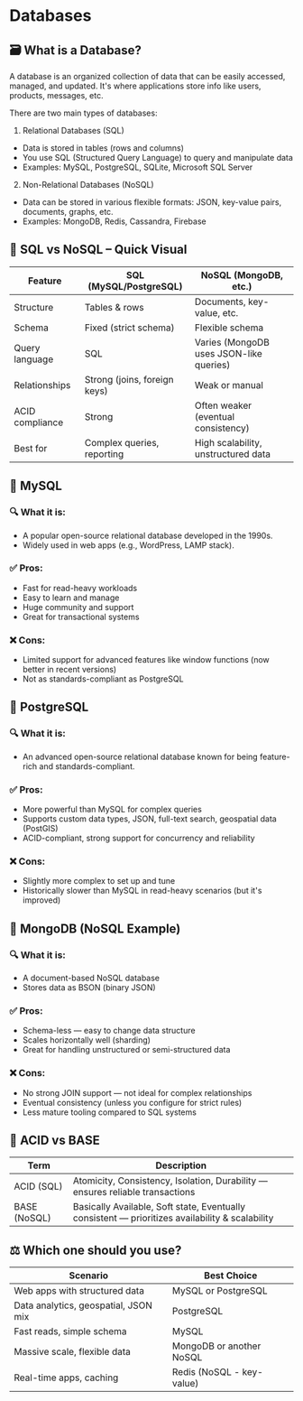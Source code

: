 # Databases

## 🗃️ What is a Database?
A database is an organized collection of data that can be easily accessed, managed, and updated. It's where applications store info like users, products, messages, etc.

There are two main types of databases:
1. Relational Databases (SQL)
* Data is stored in tables (rows and columns)
* You use SQL (Structured Query Language) to query and manipulate data
* Examples: MySQL, PostgreSQL, SQLite, Microsoft SQL Server
2. Non-Relational Databases (NoSQL)
* Data can be stored in various flexible formats: JSON, key-value pairs, documents, graphs, etc.
* Examples: MongoDB, Redis, Cassandra, Firebase

## 🧠 SQL vs NoSQL – Quick Visual
Feature	| SQL (MySQL/PostgreSQL) | 	NoSQL (MongoDB, etc.)
------- | ---------------------  | --------------------
Structure	| Tables & rows	| Documents, key-value, etc.
Schema	| Fixed (strict schema)	| Flexible schema
Query language	| SQL	| Varies (MongoDB uses JSON-like queries)
Relationships	| Strong (joins, foreign keys)	| Weak or manual
ACID compliance	| Strong	| Often weaker (eventual consistency)
Best for	| Complex queries, reporting	| High scalability, unstructured data


## 🐬 MySQL

### 🔍 What it is:
* A popular open-source relational database developed in the 1990s.
* Widely used in web apps (e.g., WordPress, LAMP stack).

### ✅ Pros:
* Fast for read-heavy workloads
* Easy to learn and manage
* Huge community and support
* Great for transactional systems

### ❌ Cons:
* Limited support for advanced features like window functions (now better in recent versions)
* Not as standards-compliant as PostgreSQL

## 🐘 PostgreSQL

### 🔍 What it is:
* An advanced open-source relational database known for being feature-rich and standards-compliant.

### ✅ Pros:
* More powerful than MySQL for complex queries
* Supports custom data types, JSON, full-text search, geospatial data (PostGIS)
* ACID-compliant, strong support for concurrency and reliability

### ❌ Cons:
* Slightly more complex to set up and tune
* Historically slower than MySQL in read-heavy scenarios (but it's improved)

## 🍃 MongoDB (NoSQL Example)

### 🔍 What it is:
* A document-based NoSQL database
* Stores data as BSON (binary JSON)

### ✅ Pros:
* Schema-less — easy to change data structure
* Scales horizontally well (sharding)
* Great for handling unstructured or semi-structured data

### ❌ Cons:
* No strong JOIN support — not ideal for complex relationships
* Eventual consistency (unless you configure for strict rules)
* Less mature tooling compared to SQL systems

## 🧪 ACID vs BASE
Term |	Description
---- | ------
ACID (SQL)	| Atomicity, Consistency, Isolation, Durability — ensures reliable transactions
BASE (NoSQL)	| Basically Available, Soft state, Eventually consistent — prioritizes availability & scalability

## ⚖️ Which one should you use?
Scenario |	Best Choice
------- | ---------
Web apps with structured data |	MySQL or PostgreSQL
Data analytics, geospatial, JSON mix |	PostgreSQL
Fast reads, simple schema |	MySQL
Massive scale, flexible data |	MongoDB or another NoSQL
Real-time apps, caching	| Redis (NoSQL - key-value)